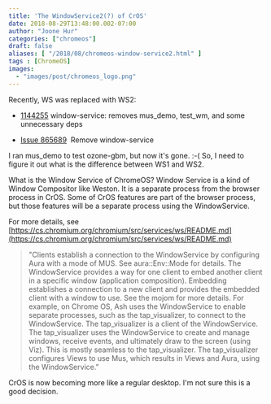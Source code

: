 ```yaml
---
title: 'The WindowService2(?) of CrOS'
date: 2018-08-29T13:48:00.002-07:00
author: "Joone Hur"
categories: ["chromeos"]
draft: false
aliases: [ "/2018/08/chromeos-window-service2.html" ]
tags : [ChromeOS]
images:
  - "images/post/chromeos_logo.png"
---
```


Recently, WS was replaced with WS2:  

*   [1144255](https://chromium-review.googlesource.com/c/chromium/src/+/1144255) window-service: removes mus\_demo, test\_wm, and some unnecessary deps

*   [Issue 865689](https://bugs.chromium.org/p/chromium/issues/detail?id=865689)  Remove window-service

I ran mus\_demo to test ozone-gbm, but now it's gone. :-( So, I need to figure it out what is the difference between WS1 and WS2.  
  
What is the Window Service of ChromeOS? Window Service is a kind of Window Compositor like Weston. It is a separate process from the browser process in CrOS. Some of CrOS features are part of the browser process, but those features will be a separate process using the WindowService.  
  
For more details, see [https://cs.chromium.org/chromium/src/services/ws/README.md](https://cs.chromium.org/chromium/src/services/ws/README.md)  

> "Clients establish a connection to the WindowService by configuring Aura with a mode of MUS. See aura::Env::Mode for details. The WindowService provides a way for one client to embed another client in a specific window (application composition). Embedding establishes a connection to a new client and provides the embedded client with a window to use. See the mojom for more details. For example, on Chrome OS, Ash uses the WindowService to enable separate processes, such as the tap\_visualizer, to connect to the WindowService. The tap\_visualizer is a client of the WindowService. The tap\_visualizer uses the WindowService to create and manage windows, receive events, and ultimately draw to the screen (using Viz). This is mostly seamless to the tap\_visualizer. The tap\_visualizer configures Views to use Mus, which results in Views and Aura, using the WindowService."

CrOS is now becoming more like a regular desktop. I'm not sure this is a good decision.
